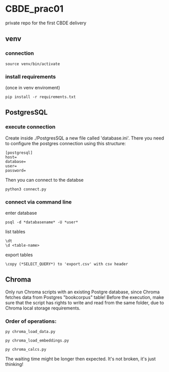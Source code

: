 # CBDE_prac01
private repo for the first CBDE delivery

## venv
### connection
```
source venv/bin/activate
```
### install requirements
(once in venv enviroment)
```
pip install -r requirements.txt
```
## PostgresSQL
### execute connection
Create inside ./PostgresSQL a new file called 'database.ini'. There you need to configure the postgres connection using this structure:
```
[postgresql]
host=
database=
user=
password=
```
Then you can connect to the databse
```
python3 connect.py
```

### connect via command line
enter database
```
psql -d *databasename* -U *user*
```

list tables
```
\dt
\d <table-name>
```

export tables
```
\copy (*SELECT_QUERY*) to 'export.csv' with csv header
```

## Chroma
Only run Chroma scripts with an existing Postgre database, since Chroma fetches data from Postgres "bookcorpus" table!
Before the execution, make sure that the script has rights to write and read from the same folder, due to Chroma local storage requirements.
### Order of operations:
```
py chroma_load_data.py
```

```
py chroma_load_embeddings.py
```

```
py chroma_calcs.py
```

The waiting time might be longer then expected. It's not broken, it's just thinking!
